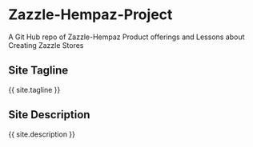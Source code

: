 # Zazzle-Hempaz-Project

A Git Hub repo of Zazzle-Hempaz Product offerings and Lessons about Creating Zazzle Stores

## Site Tagline

{{ site.tagline }}

## Site Description

{{ site.description }}
